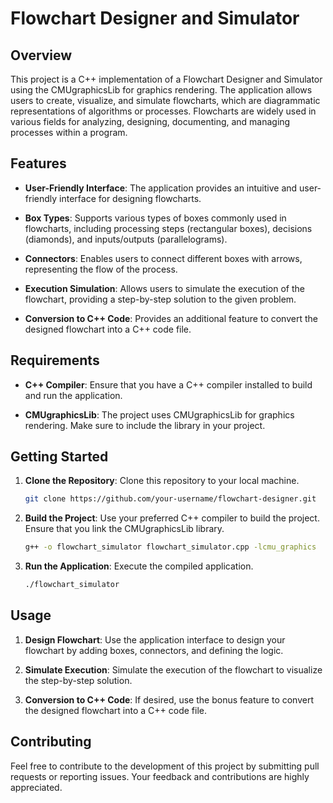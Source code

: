 # Flowchart Designer and Simulator

## Overview

This project is a C++ implementation of a Flowchart Designer and Simulator using the CMUgraphicsLib for graphics rendering. The application allows users to create, visualize, and simulate flowcharts, which are diagrammatic representations of algorithms or processes. Flowcharts are widely used in various fields for analyzing, designing, documenting, and managing processes within a program.

## Features

- **User-Friendly Interface**: The application provides an intuitive and user-friendly interface for designing flowcharts.
  
- **Box Types**: Supports various types of boxes commonly used in flowcharts, including processing steps (rectangular boxes), decisions (diamonds), and inputs/outputs (parallelograms).

- **Connectors**: Enables users to connect different boxes with arrows, representing the flow of the process.

- **Execution Simulation**: Allows users to simulate the execution of the flowchart, providing a step-by-step solution to the given problem.

- **Conversion to C++ Code**: Provides an additional feature to convert the designed flowchart into a C++ code file.

## Requirements

- **C++ Compiler**: Ensure that you have a C++ compiler installed to build and run the application.

- **CMUgraphicsLib**: The project uses CMUgraphicsLib for graphics rendering. Make sure to include the library in your project.

## Getting Started

1. **Clone the Repository**: Clone this repository to your local machine.

   ```bash
   git clone https://github.com/your-username/flowchart-designer.git
   ```

2. **Build the Project**: Use your preferred C++ compiler to build the project. Ensure that you link the CMUgraphicsLib library.

   ```bash
   g++ -o flowchart_simulator flowchart_simulator.cpp -lcmu_graphics
   ```

3. **Run the Application**: Execute the compiled application.

   ```bash
   ./flowchart_simulator
   ```

## Usage

1. **Design Flowchart**: Use the application interface to design your flowchart by adding boxes, connectors, and defining the logic.

2. **Simulate Execution**: Simulate the execution of the flowchart to visualize the step-by-step solution.

3. **Conversion to C++ Code**: If desired, use the bonus feature to convert the designed flowchart into a C++ code file.

## Contributing

Feel free to contribute to the development of this project by submitting pull requests or reporting issues. Your feedback and contributions are highly appreciated.
